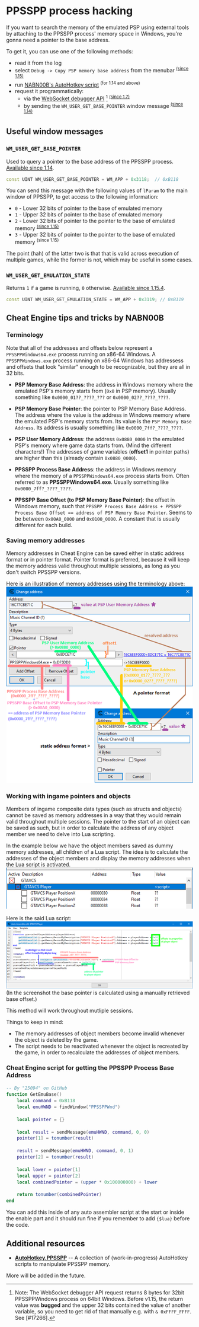 # PPSSPP process hacking

If you want to search the memory of the emulated PSP using external tools by attaching to the PPSSPP process' memory space in Windows, you're gonna need a pointer to the base address.

To get it, you can use one of the following methods:
- read it from the log
- select `Debug -> Copy PSP memory base address` from the menubar <sup>[(since 1.15)](https://github.com/hrydgard/ppsspp/pull/16994)</sup>
- run [NABN00B's AutoHotkey script](https://github.com/NABN00B/AutoHotkey.PPSSPP/blob/main/ppsspp_WM.ahk) <sup>(for 1.14 and above)</sup>
- request it programmatically:
  - via the [WebSocket debugger API](/docs/reference/websocket-api) [^ws] <sup>[(since 1.7)](https://github.com/hrydgard/ppsspp/blob/9317fbdd5e8304de7fc0351b95cefbcc53228834/Core/Debugger/WebSocket/DisasmSubscriber.cpp#L255-L267)</sup>
  - by sending the `WM_USER_GET_BASE_POINTER` window message <sup>[(since 1.14)](https://github.com/hrydgard/ppsspp/pull/15748)</sup>

[^ws]: Note: The WebSocket debugger API request returns 8&nbsp;bytes for 32bit PPSSPPWindows process on 64bit Windows. Before v1.15, the return value was **bugged** and the upper 32 bits contained the value of another variable, so you need to get rid of that manually e.g. with `& 0xFFFF_FFFF`. See [#17266].

## Useful window messages

### `WM_USER_GET_BASE_POINTER`

Used to query a pointer to the base address of the PPSSPP process.
[Available since 1.14](https://github.com/hrydgard/ppsspp/pull/15748).

```cpp
const UINT WM_USER_GET_BASE_POINTER = WM_APP + 0x3118;  // 0xB118
```

You can send this message with the following values of `lParam` to the main window of PPSSPP, to get access to the following information:
- `0` - Lower 32 bits of pointer to the base of emulated memory
- `1` - Upper 32 bits of pointer to the base of emulated memory
- `2` - Lower 32 bits of pointer to the pointer to the base of emulated memory <sup>[(since 1.15)](https://github.com/hrydgard/ppsspp/commit/6f9d6c6c5fa333059d4cfed1f68e7121db8e7e6e)</sup>
- `3` - Upper 32 bits of pointer to the pointer to the base of emulated memory <sup>(since 1.15)</sup>

The point (hah) of the latter two is that that is valid across execution of multiple games, while the former is not, which may be useful in some cases.

### `WM_USER_GET_EMULATION_STATE`

Returns `1` if a game is running, `0` otherwise.
[Available since 1.15.4](https://github.com/hrydgard/ppsspp/pull/17461).

```cpp
const UINT WM_USER_GET_EMULATION_STATE = WM_APP + 0x3119; // 0xB119
```

## Cheat Engine tips and tricks by NABN00B

### Terminology

Note that all of the addresses and offsets below represent a `PPSSPPWindows64.exe` process running on x86-64 Windows.
A `PPSSPPWindows.exe` process running on x86-64 Windows has addressess and offsets that look "similar" enough to be recognizable, but they are all in 32 bits.

- **PSP Memory Base Address**: the address in Windows memory where the emulated PSP's memory starts from (`0x0` in PSP memory). Usually something like `0x0000_01??_????_???` or `0x0000_02??_????_????`.

- **PSP Memory Base Pointer**: the pointer to PSP Memory Base Address. The address where the value is the address in Windows memory where the emulated PSP's memory starts from. Its value is the `PSP Memory Base Address`. Its address is usually something like `0x0000_7ff?_????_????`.

- **PSP User Memory Address**: the address `0x0880_0000` in the emulated PSP's memory where game data starts from. (Mind the different characters!) The addresses of game variables (**offset1** in pointer paths) are higher than this (already contain `0x0880_0000`).

- **PPSSPP Process Base Address**: the address in Windows memory where the memory of a `PPSSPPWindows64.exe` process starts from. Often referred to as **PPSSPPWindows64.exe**. Usually something like `0x0000_7ff?_????_????`.

- **PPSSPP Base Offset (to PSP Memory Base Pointer)**: the offset in Windows memory, such that
`PPSSPP Process Base Address + PPSSPP Process Base Offset == address of PSP Memory Base Pointer`.
Seems to be between `0x00A0_0000` and `0x0100_0000`. A constant that is usually different for each build.

### Saving memory addresses

Memory addresses in Cheat Engine can be saved either in static address format or in pointer format.
Pointer format is preferred, because it will keep the memory address valid throughout multiple sessions, as long as you don't switch PPSSPP versions.

Here is an illustration of memory addresses using the terminology above:
<img src="/static/img/docs/process_hacking/PPSSPP_CE.png" alt="Visual illustration of Cheat Engine memory addresses using the aforementioned terminology">

### Working with ingame pointers and objects

Members of ingame composite data types (such as structs and objects) cannot be saved as memory addresses in a way that they would remain valid throughout multiple sessions.
The pointer to the start of an object can be saved as such, but in order to calculate the address of any object member we need to delve into Lua scripting.

In the example below we have the object members saved as dummy memory addresses, all children of a Lua script.
The idea is to calculate the addresses of the object members and display the memory addresses when the Lua script is activated.
<img src="/static/img/docs/process_hacking/PPSSPP_CE_Dummy_Addresses.png" alt="Ingame object members saved in Cheat Engine as dummy memory addresses">

Here is the said Lua script:
<img src="/static/img/docs/process_hacking/PPSSPP_CE_Pointer_Lua.png" alt="Example of a Lua script to calculate the addresses of object members">
(In the screenshot the base pointer is calculated using a manually retrieved base offset.)

This method will work throughout mutliple sessions.

Things to keep in mind:
- The memory addresses of object members become invalid whenever the object is deleted by the game.
- The script needs to be reactivated whenever the object is recreated by the game, in order to recalculate the addresses of object members.

### Cheat Engine script for getting the PPSSPP Process Base Address

```lua
-- By "25094" on GitHub
function GetEmuBase()
    local command = 0xB118
    local emuHWND = findWindow("PPSSPPWnd")

    local pointer = {}

    local result = sendMessage(emuHWND, command, 0, 0)
    pointer[1] = tonumber(result)

    result = sendMessage(emuHWND, command, 0, 1)
    pointer[2] = tonumber(result)

    local lower = pointer[1]
    local upper = pointer[2]
    local combinedPointer = (upper * 0x100000000) + lower

    return tonumber(combinedPointer)
end
```

You can add this inside of any auto assembler script at the start or inside the enable part and it should run fine if you remember to add `{$lua}` before the code.

## Additional resources

- **[AutoHotkey.PPSSPP](https://github.com/NABN00B/AutoHotkey.PPSSPP)** -- A collection of (work-in-progress) AutoHotkey scripts to manipulate PPSSPP memory.

More will be added in the future.
